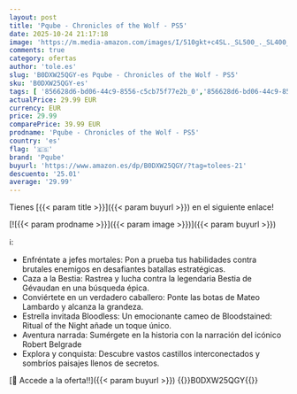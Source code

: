```yaml
---
layout: post
title: 'Pqube - Chronicles of the Wolf - PS5'
date: 2025-10-24 21:17:18
image: 'https://m.media-amazon.com/images/I/510gkt+c4SL._SL500_._SL400_.jpg'
comments: true
category: ofertas
author: 'tole.es'
slug: 'B0DXW25QGY-es Pqube - Chronicles of the Wolf - PS5'
sku: 'B0DXW25QGY-es'
tags: [ '856628d6-bd06-44c9-8556-c5cb75f77e2b_0','856628d6-bd06-44c9-8556-c5cb75f77e2b_2201','856628d6-bd06-44c9-8556-c5cb75f77e2b_3601','Arborist Merchandising Root','Hardware y juegos para PlayStation 5','Juegos para PlayStation 5','Preventa de Videojuegos','Self Service','Special Features Stores','Videojuegos','Videojuegos más esperados','pqube','ps5','🇪🇸', ]
actualPrice: 29.99 EUR
currency: EUR
price: 29.99
comparePrice: 39.99 EUR
prodname: 'Pqube - Chronicles of the Wolf - PS5'
country: 'es'
flag: '🇪🇸'
brand: 'Pqube'
buyurl: 'https://www.amazon.es/dp/B0DXW25QGY/?tag=tolees-21'
descuento: '25.01'
average: '29.99'
---
```


Tienes [{{< param title >}}]({{< param buyurl >}}) en el siguiente enlace!

[![{{< param prodname >}}]({{< param image >}})]({{< param buyurl >}})

ℹ️:

- Enfréntate a jefes mortales: Pon a prueba tus habilidades contra brutales enemigos en desafiantes batallas estratégicas.
- Caza a la Bestia: Rastrea y lucha contra la legendaria Bestia de Gévaudan en una búsqueda épica.
- Conviértete en un verdadero caballero: Ponte las botas de Mateo Lambardo y alcanza la grandeza.
- Estrella invitada Bloodless: Un emocionante cameo de Bloodstained: Ritual of the Night añade un toque único.
- Aventura narrada: Sumérgete en la historia con la narración del icónico Robert Belgrade
- Explora y conquista: Descubre vastos castillos interconectados y sombríos paisajes llenos de secretos.

[🛒 Accede a la oferta!!]({{< param buyurl >}})
{{<world>}}B0DXW25QGY{{</world>}}
